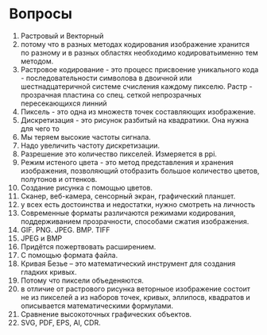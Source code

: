 # Вопросы
1. Растровый и Векторный
2. потому что в разных методах кодирования изображение хранится по разному и в разных областях необходимо кодироватьименно тем методом.
3. Растровое кодирование - это процесс присвоение уникального кода - последовательности символова в двоичной или шестнадцатеричной системе счисления каждому пикселю. Растр - прозрачная пластина со спец. сеткой непрозрачных пересекающихся линний
4. Пиксель - это одна из множеств точек составляющих изображение.
5. Дискретизация - это рисунок разбитый на квадратики. Она нужна для чего то
6. Мы теряем высокие частоты сигнала.
7. Надо увеличить частоту дискретизации.
8. Разрешение это количество пикселей. Измеряется в ppi.
9. Режим истеного цвета - это метод представления и хранения изображения, позволяющий отобразить большое количество цветов, полутонов и оттенков.
10. Создание рисунка с помощью цветов.
11. Сканер, веб-камера, сенсорный экран, графический планшет.
12. у всех есть достоинства и недостатки, нужно смотреть на личность
13. Современные форматы различаются режимами кодирования, поддерживанием прозрачности, способами сжатия изображения.
14. GIF. PNG. JPEG. BMP. TIFF
15. JPEG и BMP
16. Придётся пожертвовать расширением.
17. С помощью формата файла.
18. Кривая Безье – это математический инструмент для создания гладких кривых.
19. Потому что пиксели объеденяются.
20. в отличие от растрового рисунка веторныое изображение состоит не из пикселей а из наборов точек, кривых, эллипосв, квадратов и описывается математическими формулами.
21. Сравнение высокоточных графических объектов.
22. SVG, PDF, EPS, AI, CDR.
   
